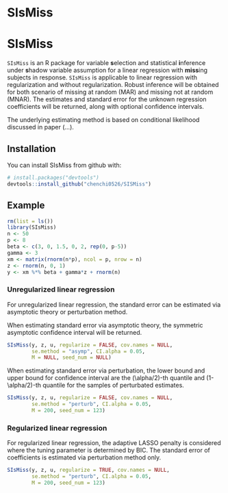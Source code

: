 SIsMiss
================

<!-- README.md is generated from README.Rmd. Please edit that file -->

# SIsMiss

`SIsMiss` is an R package for variable **s**election and statistical
**i**nference under **s**hadow variable assumption for a linear
regression with **miss**ing subjects in response. `SIsMiss` is
applicable to linear regression with regularization and without
regularization. Robust inference will be obtained for both scenario of
missing at random (MAR) and missing not at random (MNAR). The estimates
and standard error for the unknown regression coefficients will be
returned, along with optional confidence intervals.

The underlying estimating method is based on conditional likelihood
discussed in paper (…).

## Installation

You can install SIsMiss from github with:

``` r
# install.packages("devtools")
devtools::install_github("chenchi0526/SISMiss")
```

## Example

``` r
rm(list = ls())
library(SIsMiss)
n <- 50
p <- 8
beta <- c(3, 0, 1.5, 0, 2, rep(0, p-5))
gamma <- 3
xm <- matrix(rnorm(n*p), ncol = p, nrow = n)
z <- rnorm(n, 0, 1)
y <- xm %*% beta + gamma*z + rnorm(n)
```

### Unregularized linear regression

For unregularized linear regression, the standard error can be estimated
via asymptotic theory or perturbation method.

When estimating standard error via asymptotic theory, the symmetric
asymptotic confidence interval will be returned.

``` r
SIsMiss(y, z, u, regularize = FALSE, cov.names = NULL,
        se.method = "asymp", CI.alpha = 0.05,
        M = NULL, seed_num = NULL)
```

When estimating standard error via perturbation, the lower bound and
upper bound for confidence interval are the \(\alpha/2\)-th quantile and
\(1-\alpha/2\)-th quantile for the samples of perturbated estimates.

``` r
SIsMiss(y, z, u, regularize = FALSE, cov.names = NULL,
        se.method = "perturb", CI.alpha = 0.05,
        M = 200, seed_num = 123)
```

### Regularized linear regression

For regularized linear regression, the adaptive LASSO penalty is
considered where the tuning parameter is determined by BIC. The standard
error of coefficients is estimated via perturbation method only.

``` r
SIsMiss(y, z, u, regularize = TRUE, cov.names = NULL,
        se.method = "perturb", CI.alpha = 0.05,
        M = 200, seed_num = 123)
```
